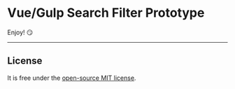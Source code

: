 Vue/Gulp Search Filter Prototype
================

Enjoy! :smirk:

---

## License

It is free under the [open-source MIT license](/LICENSE).
